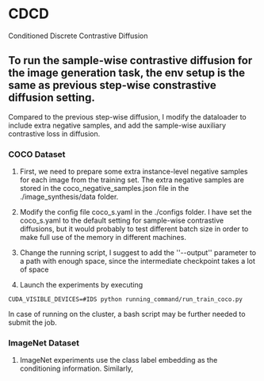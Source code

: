 # CDCD
 Conditioned Discrete Contrastive Diffusion

## To run the sample-wise contrastive diffusion for the image generation task, the env setup is the same as previous step-wise constrastive diffusion setting.
Compared to the previous step-wise diffusion, I modify the dataloader to include extra negative samples, and add the sample-wise auxiliary contrastive loss in diffusion.

### COCO Dataset
1. First, we need to prepare some extra instance-level negative samples for each image from the training set. The extra negative samples are stored in the coco_negative_samples.json file in the ./image_synthesis/data folder.

2. Modify the config file coco_s.yaml in the ./configs folder. I have set the coco_s.yaml to the default setting for sample-wise contrastive diffusions, but it would probably to test different batch size in order to make full use of the memory in different machines.

3. Change the running script, I suggest to add the ''--output'' parameter to a path with enough space, since the intermediate checkpoint takes a lot of space

3. Launch the experiments by executing 
```
CUDA_VISIBLE_DEVICES=#IDS python running_command/run_train_coco.py
```
In case of running on the cluster, a bash script may be further needed to submit the job.


### ImageNet Dataset
1. ImageNet experiments use the class label embedding as the conditioning information. Similarly, 